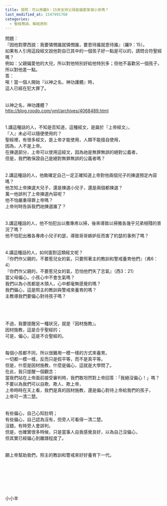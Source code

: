 ```yaml
---
title: 發問：可以用羅9：15來支持父母能偏愛某個小孩嗎？
last_modified_at: 1547991760
categories:
  - 聖經無誤、解經原則
---
```


問題：<br>『因他對摩西說：我要憐憫誰就憐憫誰，要恩待誰就恩待誰』（羅9：15）。<br> 如果有人引用這段經文說他對自已其中的一個孩子好一點是可以的，請問合符聖經嗎？<br>例如：父親偏愛他的大兒，所以對他特別好給他特別多；但他不喜歡另一個孩子，所以對他差一點。<br><!--more-->答：<br>唉！當一個人開始『以神之名，神功護體』時，<br>這人已經在犯大罪了。<br> <br><br>以神之名，神功護體？<br>http://blog.roodo.com/yml/archives/4068489.html<br><br><br>1.講這種話的人，不知是否知道，這種經文，是屬於『上帝經文』，<br>『人』未必可以隨便使用的？<br>聖經裡，有很多經文，是上帝才能使用，人類不能擅自使用，<br>因為，人不是上帝。<br>在揀選部分，上帝可以使用這經文，因為祂是無罪無誤的絕對公義者，<br>但是，我們敢保證自己是絕對無罪無誤的公義者嗎？<br> <br><br>2.講這種話的人，他敢確定自己一定正確知道上帝對他兩個兒子的揀選預定內容嗎？<br>他怎知上帝揀選大兒子，還是揀選小兒子，還是兩個都揀選？<br>萬一他誤判了上帝揀選內容呢？<br>他不怕嚴重得罪上帝嗎？<br>上帝何時告訴我們祂揀選誰了？<br> <br><br>3.講這種話的人，他不怕犯出以撒專疼以掃，後來導致以掃雅各幾乎兄弟相殘的景況了嗎？<br>他不怕犯出雅各專疼小兒子約瑟，導致哥哥嫉妒反而害了約瑟的事例了嗎？<br> <br><br>4.講這種話的人，如何面對這類經文呢？<br>『你們作父親的，不要惹兒女的氣，只要照著主的教訓和警戒養育他們』（弗6：4）<br>『你們作父親的，不要惹兒女的氣，恐怕他們失了志氣』（西3：21）<br>當父母偏心，小孩心中不會生氣嗎？<br>我們以為小孩都是木頭人，心中都毫無感覺的嗎？<br>我們偏心，這是照主的教訓與警戒來養育的嗎？<br>主教導我們要偏心對待孩子嗎？<br> <br><br><br><br>不過，我要提醒另一種狀況，就是『因材施教』。<br>因材施教，這是合乎聖經的；<br>可是，偏心，這是不合聖經的。<br><br><br>每個小孩都不同，所以很難用一模一樣的方式來養育。<br>一切都一模一樣，反而只是假平等，而不是真平等。<br>但是，什麼是因材施教，什麼是偏心，這就是大學問了。<br>在此，我只提醒一個觀念：<br>當我們站在上帝面前接受審判時，我們敢坦然對上帝回答：「我絕沒偏心！」嗎？<br>不要以為我們可以自欺、欺人、欺上帝，<br>上帝時時在天上看，我們是真的因材施教，還是偏心對待上帝給我們的孩子，<br>上帝可一清二楚。<br><br><br>有些偏心，自己心知肚明；<br>有些偏心，自己認為沒有，但旁人可看得一清二楚。<br>沒錯，有時旁人會誤判，<br>但是，也確實很多時候，只是當事人自我感覺良好，以為自己沒偏心，<br>但其實已經偏心到離譜程度了。<br><br><br>願上帝幫助我們，照主的教訓和警戒來好好養育下一代。<br><br><br><br><br><br><br><br>小小羊<br><br><br><br>
